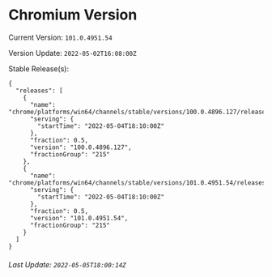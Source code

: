 # Chromium Version

Current Version: `101.0.4951.54`

Version Update: `2022-05-02T16:08:00Z`

Stable Release(s):
```
{
  "releases": [
    {
      "name": "chrome/platforms/win64/channels/stable/versions/100.0.4896.127/releases/1651687800",
      "serving": {
        "startTime": "2022-05-04T18:10:00Z"
      },
      "fraction": 0.5,
      "version": "100.0.4896.127",
      "fractionGroup": "215"
    },
    {
      "name": "chrome/platforms/win64/channels/stable/versions/101.0.4951.54/releases/1651687800",
      "serving": {
        "startTime": "2022-05-04T18:10:00Z"
      },
      "fraction": 0.5,
      "version": "101.0.4951.54",
      "fractionGroup": "215"
    }
  ]
}
```

###### Last Update: `2022-05-05T18:00:14Z`
